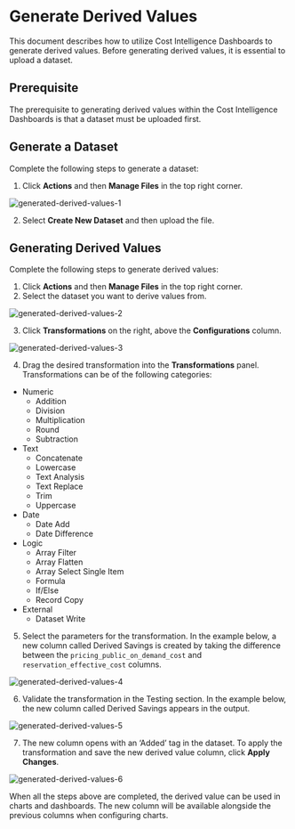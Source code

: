 # Generate Derived Values 

This document describes how to utilize Cost Intelligence Dashboards to generate derived values. Before generating derived values, it is essential to upload a dataset. 

## Prerequisite 

The prerequisite to generating derived values within the Cost Intelligence Dashboards is that a dataset must be uploaded first.  

## Generate a Dataset 

Complete the following steps to generate a dataset: 

1. Click **Actions** and then **Manage Files** in the top right corner. 

![generated-derived-values-1](https://github.com/spotinst/help/assets/106514736/aae24ff9-3ef8-4ee6-b8a5-80842f133ffc)

2. Select **Create New Dataset** and then upload the file. 

## Generating Derived Values 

Complete the following steps to generate derived values: 

1. Click **Actions** and then **Manage Files** in the top right corner. 
2. Select the dataset you want to derive values from. 

![generated-derived-values-2](https://github.com/spotinst/help/assets/106514736/edec4eac-31c4-455e-8379-02f8e7fe30f9) 

3. Click **Transformations** on the right, above the **Configurations** column. 

![generated-derived-values-3](https://github.com/spotinst/help/assets/106514736/6d65f2d3-a749-48c4-8caa-cea2e5e2682d)

4. Drag the desired transformation into the **Transformations** panel. Transformations can be of the following categories: 

* Numeric 
    * Addition 
    * Division 
    * Multiplication 
    * Round 
    * Subtraction 
* Text 
    * Concatenate 
    * Lowercase 
    * Text Analysis 
    * Text Replace 
    * Trim 
    * Uppercase 
* Date 
    * Date Add 
    * Date Difference 
* Logic 
    * Array Filter 
    * Array Flatten 
    * Array Select Single Item 
    * Formula 
    * If/Else 
    * Record Copy 
* External 
    * Dataset Write 

5. Select the parameters for the transformation. In the example below, a new column called Derived Savings is created by taking the difference between the `pricing_public_on_demand_cost` and `reservation_effective_cost` columns. 

![generated-derived-values-4](https://github.com/spotinst/help/assets/106514736/673c8c8d-49fa-4aeb-862d-254c8c43c9b7)

6. Validate the transformation in the Testing section. In the example below, the new column called Derived Savings appears in the output. 

![generated-derived-values-5](https://github.com/spotinst/help/assets/106514736/530463cc-2e56-473d-a6cf-8a2da7061c7c)

7. The new column opens with an ‘Added’ tag in the dataset. To apply the transformation and save the new derived value column, click **Apply Changes**. 

![generated-derived-values-6](https://github.com/spotinst/help/assets/106514736/586f3b05-6fce-4f70-af31-2b1ed41ac1a1)

When all the steps above are completed, the derived value can be used in charts and dashboards. The new column will be available alongside the previous columns when configuring charts. 
